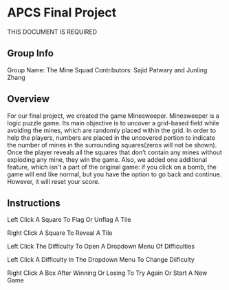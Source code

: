 # APCS Final Project
THIS DOCUMENT IS REQUIRED

## Group Info
Group Name: The Mine Squad
Contributors: Sajid Patwary and Junling Zhang

## Overview
For our final project, we created the game Minesweeper. Minesweeper is a logic puzzle game. Its main objective is to uncover a grid-based field while avoiding the mines, which are randomly placed within the grid. In order to help the players, numbers are placed in the uncovered portion to indicate the number of mines in the surrounding squares(zeros will not be shown). Once the player reveals all the squares that don’t contain any mines without exploding any mine, they win the game. Also, we added one additional feature, which isn't a part of the original game: if you click on a bomb, the game will end like normal, but you have the option to go back and continue. However, it will reset your score. 

## Instructions
Left Click A Square To Flag Or Unflag A Tile

Right Click A Square To Reveal A Tile

Left Click The Difficulty To Open A Dropdown Menu Of Difficulties

Left Click A Difficulty In The Dropdown Menu To Change Diificulty

Right Click A Box After Winning Or Losing To Try Again Or Start A New Game
